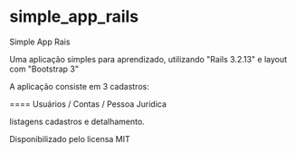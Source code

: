 simple_app_rails
================

Simple App Rais

Uma aplicação simples para aprendizado, utilizando "Rails 3.2.13" e layout com "Bootstrap 3"

A aplicação consiste em 3 cadastros:

====
Usuários / Contas / Pessoa Juridica

listagens cadastros e detalhamento.

Disponibilizado pelo licensa MIT
